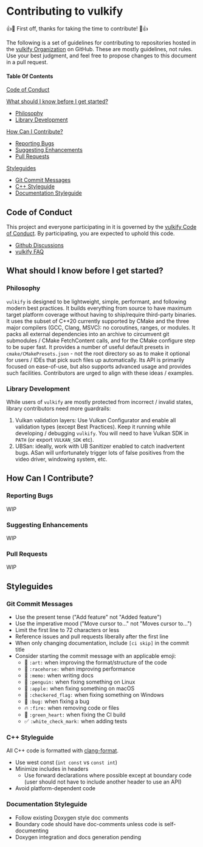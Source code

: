 # Contributing to vulkify

:+1::tada: First off, thanks for taking the time to contribute! :tada::+1:

The following is a set of guidelines for contributing to repositories hosted in the [vulkify Organization](https://github.com/vulkify) on GitHub. These are mostly guidelines, not rules. Use your best judgment, and feel free to propose changes to this document in a pull request.

#### Table Of Contents

[Code of Conduct](#code-of-conduct)

[What should I know before I get started?](#what-should-i-know-before-i-get-started)
  * [Philosophy](#philosophy)
  * [Library Development](#library-development)

[How Can I Contribute?](#how-can-i-contribute)
  * [Reporting Bugs](#reporting-bugs)
  * [Suggesting Enhancements](#suggesting-enhancements)
  * [Pull Requests](#pull-requests)

[Styleguides](#styleguides)
  * [Git Commit Messages](#git-commit-messages)
  * [C++ Styleguide](#c-styleguide)
  * [Documentation Styleguide](#documentation-styleguide)

## Code of Conduct

This project and everyone participating in it is governed by the [vulkify Code of Conduct](https://github.com/vulkify/vulkify/CODE_OF_CONDUCT.md). By participating, you are expected to uphold this code.

* [Github Discussions](https://github.com/vulkify/vulkify/discussions)
* [vulkify FAQ](https://github.com/vulkify/vulkify/wiki/FAQ)

## What should I know before I get started?

### Philosophy

`vulkify` is designed to be lightweight, simple, performant, and following modern best practices. It builds everything from source to have maximum target platform coverage without having to ship/require third-party binaries. It uses the subset of C++20 currently supported by CMake and the three major compilers (GCC, Clang, MSVC): no coroutines, ranges, or modules. It packs all external dependencies into an archive to circumvent git submodules / CMake FetchContent calls, and for the CMake configure step to be super fast. It provides a number of useful default presets in `cmake/CMakePresets.json` - not the root directory so as to make it optional for users / IDEs that pick such files up automatically. Its API is primarily focused on ease-of-use, but also supports advanced usage and provides such facilities. Contributors are urged to align with these ideas / examples.

### Library Development

While users of `vulkify` are mostly protected from incorrect / invalid states, library contributors need more guardrails:

1. Vulkan validation layers: Use Vulkan Configurator and enable all validation types (except Best Practices). Keep it running while developing / debugging `vulkify`. You will need to have Vulkan SDK in `PATH` (or export `VULKAN_SDK` etc).
1. UBSan: ideally, work with UB Sanitizer enabled to catch inadvertent bugs. ASan will unfortunately trigger lots of false positives from the video driver, windowing system, etc.

## How Can I Contribute?

### Reporting Bugs

WIP

### Suggesting Enhancements

WIP

### Pull Requests

WIP

## Styleguides

### Git Commit Messages

* Use the present tense ("Add feature" not "Added feature")
* Use the imperative mood ("Move cursor to..." not "Moves cursor to...")
* Limit the first line to 72 characters or less
* Reference issues and pull requests liberally after the first line
* When only changing documentation, include `[ci skip]` in the commit title
* Consider starting the commit message with an applicable emoji:
    * :art: `:art:` when improving the format/structure of the code
    * :racehorse: `:racehorse:` when improving performance
    * :memo: `:memo:` when writing docs
    * :penguin: `:penguin:` when fixing something on Linux
    * :apple: `:apple:` when fixing something on macOS
    * :checkered_flag: `:checkered_flag:` when fixing something on Windows
    * :bug: `:bug:` when fixing a bug
    * :fire: `:fire:` when removing code or files
    * :green_heart: `:green_heart:` when fixing the CI build
    * :white_check_mark: `:white_check_mark:` when adding tests

### C++ Styleguide

All C++ code is formatted with [clang-format](https://clang.llvm.org/docs/ClangFormat.html).

* Use west const (`int const` vs `const int`)
* Minimize includes in headers
  * Use forward declarations where possible except at boundary code (user should not have to include another header to use an API)
* Avoid platform-dependent code

### Documentation Styleguide

* Follow existing Doxygen style doc comments
* Boundary code should have doc-comments unless code is self-documenting
* Doxygen integration and docs generation pending
